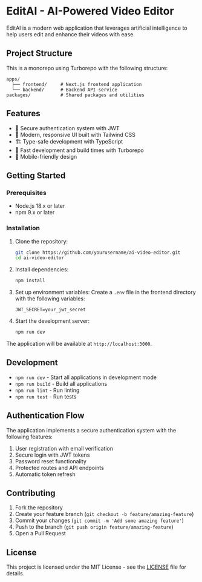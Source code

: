 # EditAI - AI-Powered Video Editor

EditAI is a modern web application that leverages artificial intelligence to help users edit and enhance their videos with ease.

## Project Structure

This is a monorepo using Turborepo with the following structure:

```
apps/
  ├── frontend/     # Next.js frontend application
  └── backend/      # Backend API service
packages/           # Shared packages and utilities
```

## Features

- 🔐 Secure authentication system with JWT
- 🎨 Modern, responsive UI built with Tailwind CSS
- 🏗️ Type-safe development with TypeScript
- 🚀 Fast development and build times with Turborepo
- 📱 Mobile-friendly design

## Getting Started

### Prerequisites

- Node.js 18.x or later
- npm 9.x or later

### Installation

1. Clone the repository:
   ```bash
   git clone https://github.com/yourusername/ai-video-editor.git
   cd ai-video-editor
   ```

2. Install dependencies:
   ```bash
   npm install
   ```

3. Set up environment variables:
   Create a `.env` file in the frontend directory with the following variables:
   ```
   JWT_SECRET=your_jwt_secret
   ```

4. Start the development server:
   ```bash
   npm run dev
   ```

The application will be available at `http://localhost:3000`.

## Development

- `npm run dev` - Start all applications in development mode
- `npm run build` - Build all applications
- `npm run lint` - Run linting
- `npm run test` - Run tests

## Authentication Flow

The application implements a secure authentication system with the following features:

1. User registration with email verification
2. Secure login with JWT tokens
3. Password reset functionality
4. Protected routes and API endpoints
5. Automatic token refresh

## Contributing

1. Fork the repository
2. Create your feature branch (`git checkout -b feature/amazing-feature`)
3. Commit your changes (`git commit -m 'Add some amazing feature'`)
4. Push to the branch (`git push origin feature/amazing-feature`)
5. Open a Pull Request

## License

This project is licensed under the MIT License - see the [LICENSE](LICENSE) file for details. 